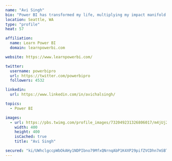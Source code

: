 ```yaml
---
name: "Avi Singh"
bio: "Power BI has transformed my life, multiplying my impact manifold. Now I am on a mission to spread the word and share the knowledge"
location: Seattle, WA
type: "profile"
heat: 57

affiliation:
  name: Learn Power BI
  domain: learnpowerbi.com

website: https://www.learnpowerbi.com/

twitter:
  username: powerbipro
  url: https://twitter.com/powerbipro
  followers: 4532

linkedin:
  url: https://www.linkedin.com/in/avichalsingh/

topics:
  - Power BI

images:
  - url: https://pbs.twimg.com/profile_images/732049231326806017/m4jUj2Lu_400x400.jpg
    width: 400
    height: 400
    isCached: true
    title: "Avi Singh"

secured: "ki/UWhclgccpWbOkAHy1NDPIbno79MfxQNrnqAbP1K4XP29pifZVCDhn7mSBTqdvbCEljAJChLKwUgHw3LLXZXgJ8UCTiZ3c4dpDtpXK2ipkh1d2vnRLZDkhQ9EouQg5g+vwPCC1J7uCA1T+3sagnyjEvzz9R1na6VoOZjW5GH4xDKCCtqZbE3b+gi+BJOlvr5DtwnkMeMws7SNn0Nqvy5UAfLdV8Yx3PYmqQY+dp+5XxGzIFxb8ts4RctIWWedr8/AqiIbwK6oOM8QoGLEvIw1apaCIB2rj1VuFsof79g+SS2DeH+JPUAj0grP+o83JG5Syl2G0wU1uPFj//OKnYYO+TnU/Cb1FmGgUzXbcYbL1Up40L6gs0OFF0HQu27ZQLZnqiC41kY6D8KeLayZR8U2gfvcYPoPC93U3nmwNIeE=;Dto5x/xLpNPaff3rX6XuKA=="
---
```


